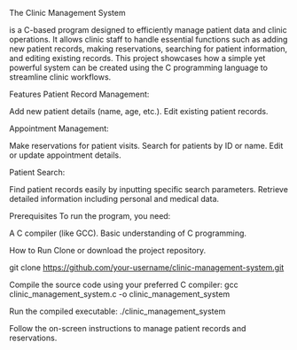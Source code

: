 The Clinic Management System 

is a C-based program designed to efficiently manage patient data and clinic operations. It allows clinic staff to handle essential functions such as adding  new patient records, making reservations, searching for patient information, and editing existing records. This project showcases how a simple yet powerful system can be created using the C programming language to streamline clinic workflows.

Features Patient Record Management:

Add new patient details (name, age, etc.). 
Edit existing patient records.

Appointment Management:

Make reservations for patient visits.
Search for patients by ID or name. 
Edit or update appointment details.

Patient Search:

Find patient records easily by inputting specific search parameters.
Retrieve detailed information including personal and medical data.

Prerequisites To run the program, you need:

A C compiler (like GCC).
Basic understanding of C programming.

How to Run Clone or download the project repository.

git clone https://github.com/your-username/clinic-management-system.git

Compile the source code using your preferred C compiler: gcc clinic_management_system.c -o clinic_management_system

Run the compiled executable: ./clinic_management_system

Follow the on-screen instructions to manage patient records and reservations.

